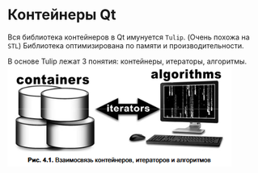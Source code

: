 # Контейнеры Qt

Вся библиотека контейнеров в Qt имунуется `Tulip`. (Очень похожа на `STL`) Библиотека оптимизирована по памяти и производительности.

В основе Tulip лежат 3 понятия: контейнеры, итераторы, алгоритмы.
![imagRelation](img/relation.png)

